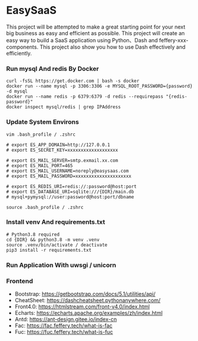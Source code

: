 # EasySaaS

This project will be attempted to make a great starting point for your next big business as easy and efficient as possible.
This project will create an easy way to build a SaaS application using Python、Dash and feffery-xxx-components.
This project also show you how to use Dash effectively and efficiently.

### Run mysql And redis By Docker

```
curl -fsSL https://get.docker.com | bash -s docker
docker run --name mysql -p 3306:3306 -e MYSQL_ROOT_PASSWORD={password} -d mysql
docker run --name redis -p 6379:6379 -d redis --requirepass "{redis-password}"
docker inspect mysql/redis | grep IPAddress
```

### Update System Environs

```
vim .bash_profile / .zshrc

# export ES_APP_DOMAIN=http://127.0.0.1
# export ES_SECRET_KEY=xxxxxxxxxxxxxxxxxxx

# export ES_MAIL_SERVER=smtp.exmail.xx.com
# export ES_MAIL_PORT=465
# export ES_MAIL_USERNAME=noreply@easysaas.com
# export ES_MAIL_PASSWORD=xxxxxxxxxxxxxxxxxxxxx

# export ES_REDIS_URI=redis://:password@host:port
# export ES_DATABASE_URI=sqlite:///{DIR}/main.db
# mysql+pymysql://user:password@host:port/dbname

source .bash_profile / .zshrc
```

### Install venv And requirements.txt

```
# Python3.8 required
cd {DIR} && python3.8 -m venv .venv
source .venv/bin/activate / deactivate
pip3 install -r requirements.txt
```

### Run Application With uwsgi / unicorn

### Frontend

- Bootstrap: https://getbootstrap.com/docs/5.1/utilities/api/
- CheatSheet: https://dashcheatsheet.pythonanywhere.com/
- Front4.0: https://htmlstream.com/front-v4.0/index.html
- Echarts: https://echarts.apache.org/examples/zh/index.html
- Antd: https://ant-design.gitee.io/index-cn
- Fac: https://fac.feffery.tech/what-is-fac
- Fuc: https://fuc.feffery.tech/what-is-fuc
